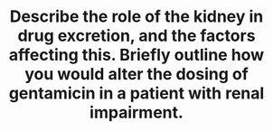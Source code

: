 ---
title: "Describe the role of the kidney in drug excretion, and the factors affecting this. Briefly outline how you would alter the dosing of gentamicin in a patient with renal impairment."
entityType: SAQ
exam: PEX
college: CICM
year: 2008
sitting: A
question: 17
passRate: 0
lo: []
EC_expectedDomains:
- "The main points candidates were expected to cover included a brief definition of renal clearance followed by a description of the drug factors that affect this (filtration, secretion and reabsorption), recognition that GFR and protein binding was important in the answer."
- "A brief description of gentamicin kinetics that affect dosing regimens and a statement that dosing would be guided by calculated GFR and measured drug levels would round out a good answer."
EC_extraCredit:
- "Correct elaboration of the above factors was rewarded with additional marks."
EC_errorsCommon:
- "Candidates failing this question submitted answers where concepts were randomly mentioned with no attempt to integrate these into a cohesive answer that demonstrated an understanding of the topic."
- "Writing random words without examples or explanations did not demonstrate sufficient understanding to be rewarded with marks."
- "Again, many answers lacked sufficient detail in the answer."
resources: []
---